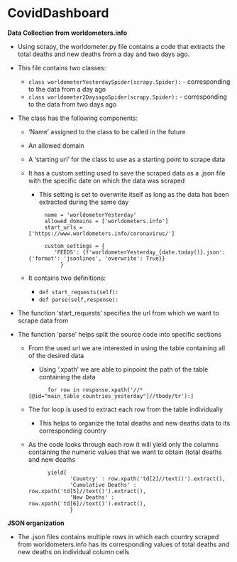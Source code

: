 # CovidDashboard

**Data Collection from worldometers.info**

  * Using scrapy, the worldometer.py file contains a code that extracts the total deaths and new deaths from a day and two days ago.
  *	This file contains two classes:
    *	```class worldometerYesterdaySpider(scrapy.Spider):``` - corresponding to the data from a day ago
    * ```class worldometer2DaysagoSpider(scrapy.Spider):``` - corresponding to the data from two days ago
  *	The class has the following components:
    *	‘Name’ assigned to the class to be called in the future
    *	An allowed domain
    *	A ‘starting url’ for the class to use as a starting point to scrape data
    *	It has a custom setting used to save the scraped data as a .json file with the specific date on which the data was scraped
        * This setting is set to overwrite itself as long as the data has been extracted during the same day
       
         ```  
              name = 'worldometerYesterday'
              allowed_domains = ['worldometers.info']
              start_urls = ['https://www.worldometers.info/coronavirus/']

              custom_settings = {
                 'FEEDS': {f'worldometerYesterday_{date.today()}.json': {'format': 'jsonlines', 'overwrite': True}}
                   }
          ```
        
    *	It contains two definitions:
        *	```def start_requests(self):```
        *	```def parse(self,response):```
        
  *	The function ‘start_requests’ specifies the url from which we want to scrape data from
  *	The function ‘parse’ helps split the source code into specific sections
    *	From the used url we are interested in using the table containing all of the desired data
        *	Using ‘.xpath’ we are able to pinpoint the path of the table containing the data

         ```
               for row in response.xpath('//*[@id="main_table_countries_yesterday"]//tbody/tr'):]
         ```

    *	The for loop is used to extract each row from the table individually
        *	This helps to organize the total deaths and new deaths data to its corresponding country
    *	As the code looks through each row it will yield only the columns containing the numeric values that we want to obtain (total deaths and new deaths
    
         ```
               yield{
                      'Country' : row.xpath('td[2]//text()').extract(),
                      'Cumulative Deaths' : row.xpath('td[5]//text()').extract(),
                      'New Deaths' : row.xpath('td[6]//text()').extract(),
                      }
         ```
                
                
**JSON organization**
  *	The .json files contains multiple rows in which each country scraped from worldometers.info has its corresponding values of total deaths and new deaths on individual column cells 

